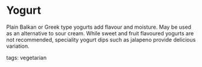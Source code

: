 Yogurt
======

Plain Balkan or Greek type yogurts add flavour and moisture. May be used as an
alternative to sour cream. While sweet and fruit flavoured yogurts are not
recommended, speciality yogurt dips such as jalapeno provide delicious
variation.

tags: vegetarian
